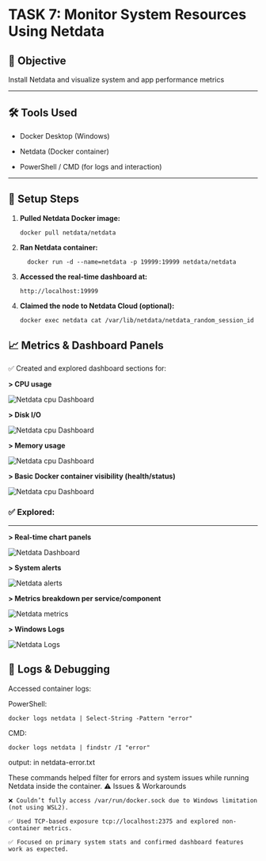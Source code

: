 # TASK 7: Monitor System Resources Using Netdata

## 🎯 Objective
 Install Netdata and visualize system and app performance metrics

---

## 🛠 Tools Used
- Docker Desktop (Windows)
- Netdata (Docker container)

- PowerShell / CMD (for logs and interaction)

---

## 🧩 Setup Steps

1. **Pulled Netdata Docker image:**
   ```
   docker pull netdata/netdata
    ```

2. **Ran Netdata container:**
    ```
      docker run -d --name=netdata -p 19999:19999 netdata/netdata
    ```
    
3. **Accessed the real-time dashboard at:**

    ```
    http://localhost:19999
    ```
4. **Claimed the node to Netdata Cloud (optional):**
    ```
    docker exec netdata cat /var/lib/netdata/netdata_random_session_id
    ```
   

## 📈 Metrics & Dashboard Panels

✅ Created and explored dashboard sections for:

  **> CPU usage**
  
  ![Netdata cpu Dashboard](./cpu-dashboard.png)
  
  **> Disk I/O**
  
  ![Netdata cpu Dashboard](./disk-dashboard.png)
  
  **> Memory usage**
  
  ![Netdata cpu Dashboard](./ram-dashboard.png)
  
  **> Basic Docker container visibility (health/status)**
  
  ![Netdata cpu Dashboard](./docker-dashboard.png)
  
### ✅ Explored:
---
  **> Real-time chart panels**
  
  ![Netdata Dashboard](./dashboard.png)
  
  **> System alerts**
  
  ![Netdata alerts](./alerts.png)
  
  **> Metrics breakdown per service/component**
  
  ![Netdata metrics](./metrics.png)
  
  **> Windows Logs**
  
  ![Netdata Logs](./logs.png)
    
## 📜 Logs & Debugging
Accessed container logs:

PowerShell:
  ```
  docker logs netdata | Select-String -Pattern "error"
  ```
CMD:
  ```
  docker logs netdata | findstr /I "error"
  ```
output: in netdata-error.txt

These commands helped filter for errors and system issues while running Netdata inside the container.
⚠️ Issues & Workarounds

    ❌ Couldn’t fully access /var/run/docker.sock due to Windows limitation (not using WSL2).

    ✅ Used TCP-based exposure tcp://localhost:2375 and explored non-container metrics.

    ✅ Focused on primary system stats and confirmed dashboard features work as expected.

